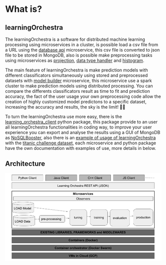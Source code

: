 # What is? 

## learningOrchestra

The learningOrchestra is a software for distributed machine learning processing using microservices in a cluster, is possible load a csv file from a URL using the [database api](https://riibeirogabriel.github.io/learningOrchestra/database_api) microservice, this csv file is converted to json file to be stored in MongoDB, also is possible make preprocessing tasks using microservices as [projection](https://riibeirogabriel.github.io/learningOrchestra/projection), [data type handler](https://riibeirogabriel.github.io/learningOrchestra/data_type_handler) and [histogram](https://riibeirogabriel.github.io/learningOrchestra/histogram).

The main feature of learningOrchestra is make prediction models with different classificators simultaneously using stored and preprocessed datasets with [model builder](https://riibeirogabriel.github.io/learningOrchestra/model_builder) microservice, this microservice use a spark cluster to make prediction models using distributed processing. You can compare the differents classificators result as time to fit and prediction accuracy, the fact of the user usage your own preprocessing code allow the creation of highly customized model predictons to a specific dataset, increasing the accuracy and results, the sky is the limit! 🚀🚀

To turn the learningOrchestra use more easy, there is the  [learning_orchestra_client](https://riibeirogabriel.github.io/learningOrchestra/learning_orchestra_client_package) python package, this package provide to an user all learningOrchestra functionalities in coding way, to improve your user experience you can export and analyse the results using a GUI of MongoDB as [NoSQLBooster](https://nosqlbooster.com), also there is an [example of usage of learningOrchestra](https://riibeirogabriel.github.io/learningOrchestra/learning_orchestra_client_package/#learning_orchestra_client-usage-example) with the [titanic challenge dataset](https://www.kaggle.com/c/titanic), each microservice and python package have the own documentation with examples of use, more details in below.

## Architecture

![architecture](./architecture.png)

